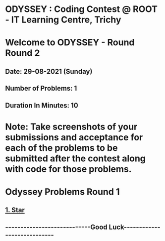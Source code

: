 # ODYSSEY : Coding Contest @ ROOT - IT Learning Centre, Trichy
# Welcome to ODYSSEY - Round Round 2
## Date: 29-08-2021 (Sunday)
## Number of Problems:  1
## Duration In Minutes:  10

# Note: Take screenshots of your submissions and acceptance for each of the problems to be submitted after the contest along with code for those problems.

# Odyssey Problems Round  1

## [1. Star](https://atcoder.jp/contests/abc192/tasks/abc192_a)


## ----------------------------Good Luck----------------------------
